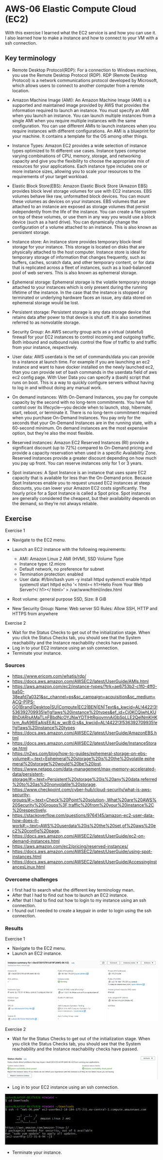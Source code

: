# AWS-06 Elastic Compute Cloud (EC2)
With this exercise I learned what the EC2 service is and how you can use it. I also learned how to make a instance and how to connect to your VM with a ssh connection. 

## Key terminology
- Remote Desktop Protocol(RDP): For a connection to Windows machines, you use the Remote Desktop Protocol (RDP). RDP (Remote Desktop Protocol) is a network communications protocol developed by Microsoft, which allows users to connect to another computer from a remote location.

- Amazon Machine Image (AMI): An Amazon Machine Image (AMI) is a supported and maintained image provided by AWS that provides the information required to launch an instance. You must specify an AMI when you launch an instance. You can launch multiple instances from a single AMI when you require multiple instances with the same configuration. You can use different AMIs to launch instances when you require instances with different configurations. An AMI is a blueprint for your machine. It contains a template for the OS among other things.  

- Instance Types: Amazon EC2 provides a wide selection of instance types optimized to fit different use cases. Instance types comprise varying combinations of CPU, memory, storage, and networking capacity and give you the flexibility to choose the appropriate mix of resources for your applications. Each instance type includes one or more instance sizes, allowing you to scale your resources to the requirements of your target workload. 

- Elastic Block Store(EBS): Amazon Elastic Block Store (Amazon EBS) provides block level storage volumes for use with EC2 instances. EBS volumes behave like raw, unformatted block devices. You can mount these volumes as devices on your instances. EBS volumes that are attached to an instance are exposed as storage volumes that persist independently from the life of the instance. You can create a file system on top of these volumes, or use them in any way you would use a block device (such as a hard drive). You can dynamically change the configuration of a volume attached to an instance. This is also known as persistent storage. 

- Instance store: An instance store provides temporary block-level storage for your instance. This storage is located on disks that are physically attached to the host computer. Instance store is ideal for temporary storage of information that changes frequently, such as buffers, caches, scratch data, and other temporary content, or for data that is replicated across a fleet of instances, such as a load-balanced pool of web servers. This is also known as ephemeral storage.   

- Ephemeral storage: Ephemeral storage is the volatile temporary storage attached to your instances which is only present during the running lifetime of the instance. In the case that the instance is stopped or terminated or underlying hardware faces an issue, any data stored on ephemeral storage would be lost. 

- Persistent storage: Persistent storage is any data storage device that retains data after power to that device is shut off. It is also sometimes referred to as nonvolatile storage. 

- Security Group: An AWS security group acts as a virtual (stateful) firewall for your EC2 instances to control incoming and outgoing traffic. Both inbound and outbound rules control the flow of traffic to and traffic from your instance, respectively. 

- User data: AWS userdata is the set of commands/data you can provide to a instance at launch time. For example if you are launching an ec2 instance and want to have docker installed on the newly launched ec2, than you can provide set of bash commands in the userdata field of aws ec2 config page. With User Data you can specify a (bash) script that runs on boot. This is a way to quickly configure servers without having to log in and without doing any manual work. 

- On demand instances: With On-Demand Instances, you pay for compute capacity by the second with no long-term commitments. You have full control over its lifecycle—you decide when to launch, stop, hibernate, start, reboot, or terminate it. There is no long-term commitment required when you purchase On-Demand Instances. You pay only for the seconds that your On-Demand Instances are in the running state, with a 60-second minimum. On demand instances are the most expensive option, but they’re also the most flexible.  

- Reserved instances: Amazon EC2 Reserved Instances (RI) provide a significant discount (up to 72%) compared to On-Demand pricing and provide a capacity reservation when used in a specific Availability Zone. Reserved instances provide a greater discount depending on how much you pay up front. You can reserve instances only for 1 or 3 years.
  
- Spot instances: A Spot Instance is an instance that uses spare EC2 capacity that is available for less than the On-Demand price. Because Spot Instances enable you to request unused EC2 instances at steep discounts, you can lower your Amazon EC2 costs significantly. The hourly price for a Spot Instance is called a Spot price. Spot instances are generally considered the cheapest, but their availability depends on the demand, so they’re not always reliable.  

## Exercise
Exercise 1

- Navigate to the EC2 menu.
- Launch an EC2 instance with the following requirements:

    - AMI: Amazon Linux 2 AMI (HVM), SSD Volume Type
    - Instance type: t2.micro
    - Default network, no preference for subnet
    - Termination protection: enabled
    - User data:
    #!/bin/bash
     yum -y install httpd
    systemctl enable httpd
    systemctl start httpd
    echo '< html>< h1>Hello From Your Web Server!</ h1></ html>' >   /var/www/html/index.html
- Root volume: general purpose SSD, Size: 8 GiB
- New Security Group:
    Name: Web server SG
    Rules: Allow SSH, HTTP and HTTPS from anywhere

Exercise 2

- Wait for the Status Checks to get out of the initialization stage. When you click the Status Checks tab, you should see that the System reachability and the Instance reachability checks have passed.
- Log in to your EC2 instance using an ssh connection.
- Terminate your instance.

### Sources
- https://www.ericom.com/whatis/rdp/
- https://docs.aws.amazon.com/AWSEC2/latest/UserGuide/AMIs.html 
- https://aws.amazon.com/ec2/instance-types/?trk=ae6753b2-c1f0-4ff0-ba50-38eafd7a0321&sc_channel=ps&sc_campaign=acquisition&sc_medium=ACQ-P|PS-GO|Brand|Desktop|SU|Compute|EC2|BEN|EN|Text&s_kwcid=AL!4422!3!536392709935!e!!g!!aws%20instance%20types&ef_id=Cj0KCQjwhLKUBhDiARIsAMaTLnFBbdNcOYJNwYDTlHtRgjovmnAiGbSpLLE2QelNmKHKIxm_AvA96lEaAisEEALw_wcB:G:s&s_kwcid=AL!4422!3!536392709935!e!!g!!aws%20instance%20types
- https://docs.aws.amazon.com/AWSEC2/latest/UserGuide/AmazonEBS.html 
- https://docs.aws.amazon.com/AWSEC2/latest/UserGuide/InstanceStorage.html 
- https://n2ws.com/blog/how-to-guides/ephemeral-storage-on-ebs-volume#:~:text=Ephemeral%20storage%20is%20the%20volatile,ephemeral%20storage%20would%20be%20lost. 
- https://www.netapp.com/data-management/max-memory-accelerated-data/persistent-storage/#:~:text=Persistent%20storage%20is%20any%20data,referred%20to%20as%20nonvolatile%20storage.
- https://www.checkpoint.com/cyber-hub/cloud-security/what-is-aws-security-groups/#:~:text=Check%20Point%20solution-,What%20are%20AWS%20Security%20Groups%3F,traffic%20from%20your%20instance%2C%20respectively.
- https://stackoverflow.com/questions/9764145/amazon-ec2-user-data-how-does-it-work#:~:text=AWS%20userdata%20is%20the%20set,of%20aws%20ec2%20config%20page. 
- https://docs.aws.amazon.com/AWSEC2/latest/UserGuide/ec2-on-demand-instances.html 
- https://aws.amazon.com/ec2/pricing/reserved-instances/
- https://docs.aws.amazon.com/AWSEC2/latest/UserGuide/using-spot-instances.html  
- https://docs.aws.amazon.com/AWSEC2/latest/UserGuide/AccessingInstancesLinux.html

### Overcome challenges
- I first had to search what the different key terminology mean.
- After that I had to find out how to launch an EC2 instance.
- After that I had to find out how to login to my instance using an ssh connection. 
- I found out I needed to create a keypair in order to login using the ssh connection.

### Results
Exercise 1

- Navigate to the EC2 menu.
- Launch an EC2 instance. 

![AWS-06](../00_includes/AWS06-1.png)

Exercise 2

- Wait for the Status Checks to get out of the initialization stage. When you click the Status Checks tab, you should see that the System reachability and the Instance reachability checks have passed.

![AWS-06](../00_includes/AWS06-2.png)

- Log in to your EC2 instance using an ssh connection.

![AWS-06](../00_includes/AWS06-3.png)

- Terminate your instance.

